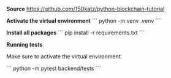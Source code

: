 **Source**
https://github.com/15Dkatz/python-blockchain-tutorial

**Activate the virtual environment**
´´´
python -m venv .venv
´´´

**Install all packages**
´´´
pip install -r requirements.txt
´´´

**Running tests**

Make sure to activate the virtual environment.

´´´
python -m pytest backend/tests
´´´
